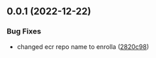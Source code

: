 ## 0.0.1 (2022-12-22)


### Bug Fixes

* changed ecr repo name to enrolla ([2820c98](https://github.com/vecinity/enrolla/commit/2820c98d0de6bd0e32e5892a0e32357f98cdff86))



